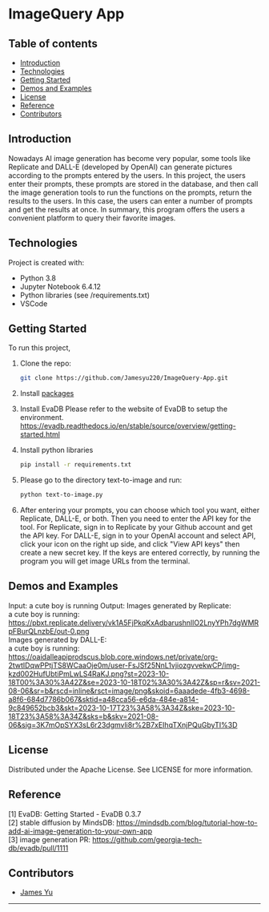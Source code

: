 # ImageQuery App   

## Table of contents
* [Introduction](#introduction)
* [Technologies](#technologies)
* [Getting Started](#getting-started)
* [Demos and Examples](#demos-and-examples)
* [License](#license)
* [Reference](#reference)
* [Contributors](#contributors)
<!-- * [Evaluation and Results](#evaluation-and-results) -->

## Introduction
Nowadays AI image generation has become very popular, some tools like Replicate and DALL-E (developed by OpenAI) can generate pictures according to the prompts entered by the users. 
In this project, the users enter their prompts, these prompts are stored in the database, and then call the image generation tools to run the functions on the prompts, return the results to the users. 
In this case, the users can enter a number of prompts and get the results at once. In summary, this program offers the users a convenient platform to query their favorite images.

## Technologies
Project is created with:
* Python 3.8
* Jupyter Notebook 6.4.12
* Python libraries (see /requirements.txt)
* VSCode

## Getting Started
To run this project, 
1. Clone the repo:
   ```sh
   git clone https://github.com/Jamesyu220/ImageQuery-App.git
   ```
2. Install [packages](#technologies)

3. Install EvaDB
    Please refer to the website of EvaDB to setup the environment.  
    https://evadb.readthedocs.io/en/stable/source/overview/getting-started.html

4. Install python libraries
   ```sh
   pip install -r requirements.txt
   ```
5. Please go to the directory text-to-image and run:  
    ```sh
    python text-to-image.py
    ```  
6. After entering your prompts, you can choose which tool you want, either Replicate, DALL-E, or both. Then you need to enter the API key for the tool. 
For Replicate, sign in to Replicate by your Github account and get the API key. 
For DALL-E, sign in to your OpenAI account and select API, click your icon on the right up side, and click "View API keys" then create a new secret key. 
If the keys are entered correctly, by running the program you will get image URLs from the terminal. 

## Demos and Examples
Input: a cute boy is running
Output: 
Images generated by Replicate:  
a cute boy is running: https://pbxt.replicate.delivery/vk1A5FjPkqKxAdbarushnllO2LnyYPh7dgWMRpFBurQLnzbE/out-0.png  
Images generated by DALL-E:  
a cute boy is running: https://oaidalleapiprodscus.blob.core.windows.net/private/org-2twtIDqwPPtjTS8WCaaOje0m/user-FsJSf25NnL1vjiozgvvekwCP/img-kzd002HufUbtiPmLwLS4RaKJ.png?st=2023-10-18T00%3A30%3A42Z&se=2023-10-18T02%3A30%3A42Z&sp=r&sv=2021-08-06&sr=b&rscd=inline&rsct=image/png&skoid=6aaadede-4fb3-4698-a8f6-684d7786b067&sktid=a48cca56-e6da-484e-a814-9c849652bcb3&skt=2023-10-17T23%3A58%3A34Z&ske=2023-10-18T23%3A58%3A34Z&sks=b&skv=2021-08-06&sig=3K7mOpSYX3sL6r23dgmvli8r%2B7xEIhqTXnjPQuGbyTI%3D

## License
Distributed under the Apache License. See LICENSE for more information.

## Reference 
[1] EvaDB: Getting Started - EvaDB 0.3.7  
[2] stable diffusion by MindsDB:  https://mindsdb.com/blog/tutorial-how-to-add-ai-image-generation-to-your-own-app  
[3] image generation PR: https://github.com/georgia-tech-db/evadb/pull/1111  

## Contributors
* [James Yu](https://github.com/Jamesyu220)
---